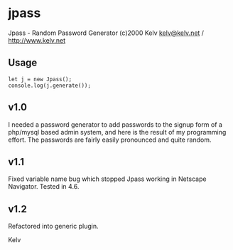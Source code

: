 # jpass

Jpass - Random Password Generator (c)2000 Kelv <kelv@kelv.net> / http://www.kelv.net

Usage
-----
```
let j = new Jpass();
console.log(j.generate());
```

v1.0
----
I needed a password generator to add passwords to the signup form of a php/mysql based admin 
system, and here is the result of my programming effort. The passwords are fairly easily 
pronounced and quite random.

v1.1
----
Fixed variable name bug which stopped Jpass working in Netscape Navigator. Tested in 4.6.

v1.2
----
Refactored into generic plugin.

Kelv

